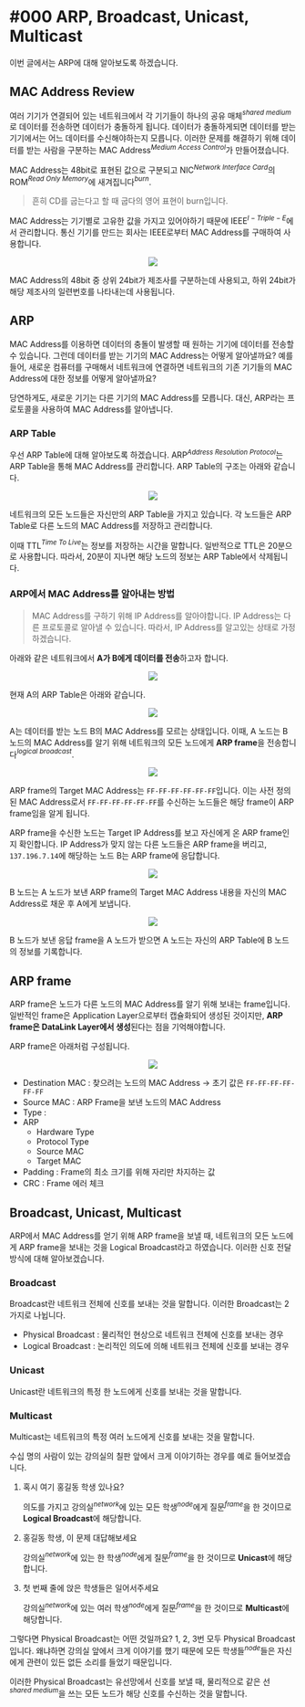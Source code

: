 # #000 ARP, Broadcast, Unicast, Multicast

이번 글에서는 ARP에 대해 알아보도록 하겠습니다.

## MAC Address Review

여러 기기가 연결되어 있는 네트워크에서 각 기기들이 하나의 공유 매체$^{shared\ medium}$로 데이터를 전송하면 데이터가 충돌하게 됩니다. 데이터가 충돌하게되면 데이터를 받는 기기에서는 어느 데이터를 수신해야하는지 모릅니다. 이러한 문제를 해결하기 위해  데이터를 받는 사람을 구분하는 MAC Address$^{Medium\ Access\ Control}$가 만들어졌습니다.

MAC Address는 48bit로 표현된 값으로 구분되고 NIC$^{Network\ Interface\ Card}$의 ROM$^{Read\ Only\ Memory}$에 새겨집니다$^{burn}$.

> 흔히 CD를 굽는다고 할 때 굽다의 영어 표현이 burn입니다.
> 

MAC Address는 기기별로 고유한 값을 가지고 있어야하기 때문에 IEEE$^{I-Triple-E}$에서 관리합니다. 통신 기기를 만드는 회사는 IEEE로부터 MAC Address를 구매하여 사용합니다.

<p align="center"><img src="../../images/데이터통신/%23000%20ARP%2C%20Broadcast%2C%20Unicast%2C%20Multicast/Untitled.png"></p>

MAC Address의 48bit 중 상위 24bit가 제조사를 구분하는데 사용되고, 하위 24bit가 해당 제조사의 일련번호를 나타내는데 사용됩니다.

## ARP

MAC Address를 이용하면 데이터의 충돌이 발생할 때 원하는 기기에 데이터를 전송할 수 있습니다. 그런데 데이터를 받는 기기의 MAC Address는 어떻게 알아낼까요? 예를 들어, 새로운 컴퓨터를 구매해서 네트워크에 연결하면 네트워크의 기존 기기들의 MAC Address에 대한 정보를 어떻게 알아낼까요?

당연하게도, 새로운 기기는 다른 기기의 MAC Address를 모릅니다. 대신, ARP라는 프로토콜을 사용하여 MAC Address를 알아냅니다.

### ARP Table

우선 ARP Table에 대해 알아보도록 하겠습니다. ARP$^{Address\ Resolution\ Protocol}$는 ARP Table을 통해 MAC Address를 관리합니다. ARP Table의 구조는 아래와 같습니다.

<p align="center"><img src="../../images/데이터통신/%23000%20ARP%2C%20Broadcast%2C%20Unicast%2C%20Multicast/Untitled%201.png"></p>

네트워크의 모든 노드들은 자신만의 ARP Table을 가지고 있습니다. 각 노드들은 ARP Table로 다른 노드의 MAC Address를 저장하고 관리합니다. 

이때 TTL$^{Time\ To\ Live}$는 정보를 저장하는 시간을 말합니다. 일반적으로 TTL은 20분으로 사용합니다. 따라서, 20분이 지나면 해당 노드의 정보는 ARP Table에서 삭제됩니다.

### ARP에서 MAC Address를 알아내는 방법

> MAC Address를 구하기 위해 IP Address를 알아야합니다. IP Address는 다른 프로토콜로 알아낼 수 있습니다. 따라서, IP Address를 알고있는 상태로 가정하겠습니다.
> 

아래와 같은 네트워크에서 **A가 B에게 데이터를 전송**하고자 합니다.

<p align="center"><img src="../../images/데이터통신/%23000%20ARP%2C%20Broadcast%2C%20Unicast%2C%20Multicast/Untitled%202.png"></p>

현재 A의 ARP Table은 아래와 같습니다.

<p align="center"><img src="../../images/데이터통신/%23000%20ARP%2C%20Broadcast%2C%20Unicast%2C%20Multicast/Untitled%203.png"></p>

A는 데이터를 받는 노드 B의 MAC Address를 모르는 상태입니다. 이때, A 노드는 B 노드의 MAC Address를 알기 위해 네트워크의 모든 노드에게 **ARP frame**을 전송합니다$^{logical\ broadcast}$.

<p align="center"><img src="../../images/데이터통신/%23000%20ARP%2C%20Broadcast%2C%20Unicast%2C%20Multicast/Untitled%204.png"></p>

ARP frame의 Target MAC Address는 `FF-FF-FF-FF-FF-FF`입니다. 이는 사전 정의된 MAC Address로서 `FF-FF-FF-FF-FF-FF`를 수신하는 노드들은 해당 frame이 ARP frame임을 알게 됩니다.

ARP frame을 수신한 노드는 Target IP Address를 보고 자신에게 온 ARP frame인지 확인합니다. IP Address가 맞지 않는 다른 노드들은 ARP frame을 버리고, `137.196.7.14`에 해당하는 노드 B는 ARP frame에 응답합니다. 

<p align="center"><img src="../../images/데이터통신/%23000%20ARP%2C%20Broadcast%2C%20Unicast%2C%20Multicast/Untitled%205.png"></p>

B 노드는 A 노드가 보낸 ARP frame의 Target MAC Address 내용을 자신의 MAC Address로 채운 후 A에게 보냅니다.

<p align="center"><img src="../../images/데이터통신/%23000%20ARP%2C%20Broadcast%2C%20Unicast%2C%20Multicast/Untitled%206.png"></p>

B 노드가 보낸 응답 frame을 A 노드가 받으면 A 노드는 자신의 ARP Table에 B 노드의 정보를 기록합니다.

## ARP frame

ARP frame은 노드가 다른 노드의 MAC Address를 알기 위해 보내는 frame입니다. 일반적인 frame은 Application Layer으로부터 캡슐화되어 생성된 것이지만, **ARP frame은 DataLink Layer에서 생성**된다는 점을 기억해야합니다.

ARP frame은 아래처럼 구성됩니다.

<p align="center"><img src="../../images/데이터통신/%23000%20ARP%2C%20Broadcast%2C%20Unicast%2C%20Multicast/Untitled%207.png"></p>

- Destination MAC : 찾으려는 노드의 MAC Address → 초기 값은 `FF-FF-FF-FF-FF-FF`
- Source MAC : ARP Frame을 보낸 노드의 MAC Address
- Type :
- ARP
    - Hardware Type
    - Protocol Type
    - Source MAC
    - Target MAC
- Padding : Frame의 최소 크기를 위해 자리만 차지하는 값
- CRC : Frame 에러 체크

## Broadcast, Unicast, Multicast

ARP에서 MAC Address를 얻기 위해 ARP frame을 보낼 때, 네트워크의 모든 노드에게 ARP frame을 보내는 것을 Logical Broadcast라고 하였습니다. 이러한 신호 전달 방식에 대해 알아보겠습니다.

### Broadcast

Broadcast란 네트워크 전체에 신호를 보내는 것을 말합니다. 이러한 Broadcast는 2가지로 나뉩니다.

- Physical Broadcast : 물리적인 현상으로 네트워크 전체에 신호를 보내는 경우
- Logical Broadcast : 논리적인 의도에 의해 네트워크 전체에 신호를 보내는 경우

### Unicast

Unicast란 네트워크의 특정 한 노드에게 신호를 보내는 것을 말합니다.

### Multicast

Multicast는 네트워크의 특정 여러 노드에게 신호를 보내는 것을 말합니다.

수십 명의 사람이 있는 강의실의 칠판 앞에서 크게 이야기하는 경우를 예로 들어보겠습니다.

1. 혹시 여기 홍길동 학생 있나요? 
    
    의도를 가지고 강의실$^{network}$에 있는 모든 학생$^{node}$에게 질문$^{frame}$을 한 것이므로 **Logical Broadcast**에 해당합니다.
    
2. 홍길동 학생, 이 문제 대답해보세요
    
    강의실$^{network}$에 있는 한 학생$^{node}$에게 질문$^{frame}$을 한 것이므로 **Unicast**에 해당합니다.
    
3. 첫 번째 줄에 앉은 학생들은 일어서주세요
    
    강의실$^{network}$에 있는 여러 학생$^{node}$에게 질문$^{frame}$을 한 것이므로 **Multicast**에 해당합니다.
    

그렇다면 Physical Broadcast는 어떤 것일까요? 1, 2, 3번 모두 Physical Broadcast입니다. 왜냐하면 강의실 앞에서 크게 이야기를 했기 때문에 모든 학생들$^{node}$들은 자신에게 관련이 있든 없든 소리를 들었기 때문입니다.

이러한 Physical Broadcast는 유선망에서 신호를 보낼 때, 물리적으로 같은 선$^{shared\ medium}$을 쓰는 모든 노드가 해당 신호를 수신하는 것을 말합니다.